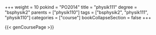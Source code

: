+++
weight = 10
pokind = "PO2014"
title = "physik111"
degree = "bsphysik2"
parents = ["physik110"]
tags = ["bsphysik2", "physik111", "physik110"]
categories = ["course"]
bookCollapseSection = false
+++

{{< genCoursePage >}}
